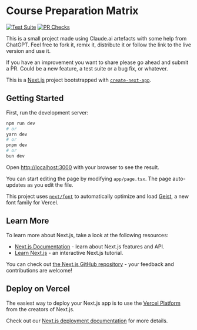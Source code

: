 # Course Preparation Matrix

[![Test Suite](https://github.com/eallenop/course-matrix/actions/workflows/test.yml/badge.svg)](https://github.com/eallenop/course-matrix/actions/workflows/test.yml)
[![PR Checks](https://github.com/eallenop/course-matrix/actions/workflows/pr-checks.yml/badge.svg)](https://github.com/eallenop/course-matrix/actions/workflows/pr-checks.yml)

This is a small project made using Claude.ai artefacts with some help from ChatGPT. Feel free to fork it, remix it, distribute it or follow the link to the live version and use it.

If you have an improvement you want to share please go ahead and submit a PR. Could be a new feature, a test suite or a bug fix, or whatever.

This is a [Next.js](https://nextjs.org) project bootstrapped with [`create-next-app`](https://nextjs.org/docs/app/api-reference/cli/create-next-app).

## Getting Started

First, run the development server:

```bash
npm run dev
# or
yarn dev
# or
pnpm dev
# or
bun dev
```

Open [http://localhost:3000](http://localhost:3000) with your browser to see the result.

You can start editing the page by modifying `app/page.tsx`. The page auto-updates as you edit the file.

This project uses [`next/font`](https://nextjs.org/docs/app/building-your-application/optimizing/fonts) to automatically optimize and load [Geist](https://vercel.com/font), a new font family for Vercel.

## Learn More

To learn more about Next.js, take a look at the following resources:

- [Next.js Documentation](https://nextjs.org/docs) - learn about Next.js features and API.
- [Learn Next.js](https://nextjs.org/learn) - an interactive Next.js tutorial.

You can check out [the Next.js GitHub repository](https://github.com/vercel/next.js) - your feedback and contributions are welcome!

## Deploy on Vercel

The easiest way to deploy your Next.js app is to use the [Vercel Platform](https://vercel.com/new?utm_medium=default-template&filter=next.js&utm_source=create-next-app&utm_campaign=create-next-app-readme) from the creators of Next.js.

Check out our [Next.js deployment documentation](https://nextjs.org/docs/app/building-your-application/deploying) for more details.
